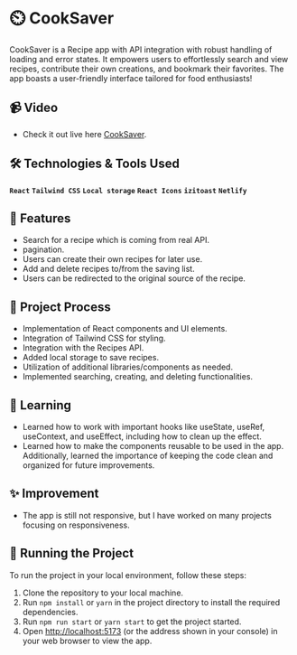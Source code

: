 # ⏲️ CookSaver

CookSaver is a Recipe app with API integration with robust handling of loading and error states. It empowers users to effortlessly search and view recipes, contribute their own creations, and bookmark their favorites. The app boasts a user-friendly interface tailored for food enthusiasts!

## 📹 Video


- Check it out live here [CookSaver](https://cook-saver-walid.netlify.app).

## 🛠️ Technologies & Tools Used

**`React`** **`Tailwind CSS`** **`Local storage`** **`React Icons`** **`izitoast`** **`Netlify`**

## 👾 Features

- Search for a recipe which is coming from real API.
- pagination.
- Users can create their own recipes for later use.
- Add and delete recipes to/from the saving list.
- Users can be redirected to the original source of the recipe.

## 🔄 Project Process

- Implementation of React components and UI elements.
- Integration of Tailwind CSS for styling.
- Integration with the Recipes API.
- Added local storage to save recipes.
- Utilization of additional libraries/components as needed.
- Implemented searching, creating, and deleting functionalities.

## 🎯 Learning

- Learned how to work with important hooks like useState, useRef, useContext, and useEffect, including how to clean up the effect.
- Learned how to make the components reusable to be used in the app. Additionally, learned the importance of keeping the code clean and organized for future improvements.

## ✨ Improvement 
- The app is still not responsive, but I have worked on many projects focusing on responsiveness.

## 🚦 Running the Project

To run the project in your local environment, follow these steps:

1. Clone the repository to your local machine.
2. Run `npm install` or `yarn` in the project directory to install the required dependencies.
3. Run `npm run start` or `yarn start` to get the project started.
4. Open [http://localhost:5173](http://localhost:5173) (or the address shown in your console) in your web browser to view the app.
